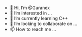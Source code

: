 - 👋 Hi, I’m @Guranex
- 👀 I’m interested in ...
- 🌱 I’m currently learning C++
- 💞️ I’m looking to collaborate on ...
- 📫 How to reach me ...

<!---
Guranex/Guranex is a ✨ special ✨ repository because its `README.md` (this file) appears on your GitHub profile.
You can click the Preview link to take a look at your changes.
--->
